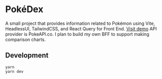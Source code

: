 # PokéDex 
A small project that provides information related to Pokémon using Vite, HeadlessUI, TailwindCSS, and React Query for Front End. [Visit demo](https://pokedex-seven-smoky.vercel.app/)
API provider is PokeAPI.co. I plan to build my own BFF to support making comparison charts.

## Development
```
yarn
yarn dev
```
